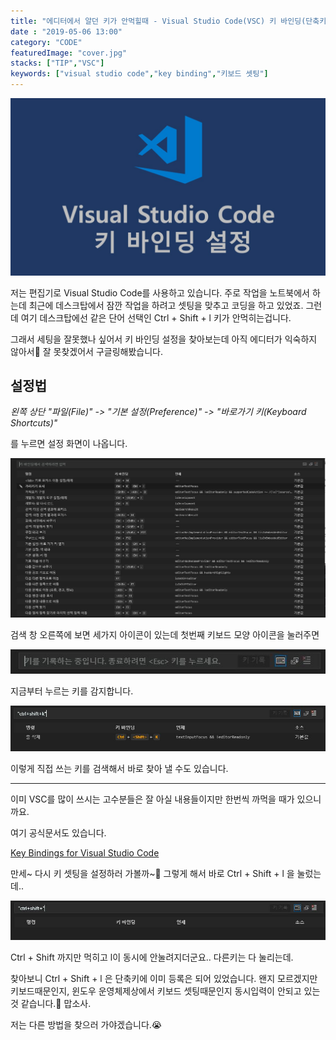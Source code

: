 ```yaml
---
title: "에디터에서 알던 키가 안먹힐때 - Visual Studio Code(VSC) 키 바인딩(단축키) 설정하기"
date : "2019-05-06 13:00"
category: "CODE"
featuredImage: "cover.jpg"
stacks: ["TIP","VSC"]
keywords: ["visual studio code","key binding","키보드 셋팅"]
---
```

![커버](./cover.jpg)

저는 편집기로 Visual Studio Code를 사용하고 있습니다. 주로 작업을 노트북에서 하는데 최근에 데스크탑에서 잠깐 작업을 하려고 셋팅을 맞추고 코딩을 하고 있었죠. 그런데 여기 데스크탑에선 같은 단어 선택인 Ctrl + Shift + l 키가 안먹히는겁니다.

그래서 세팅을 잘못했나 싶어서 키 바인딩 설정을 찾아보는데 아직 에디터가 익숙하지 않아서👶 잘 못찾겠어서 구글링해봤습니다.

## 설정법

_왼쪽 상단 "파일(File)" -> "기본 설정(Preference)" -> "바로가기 키(Keyboard Shortcuts)"_

를 누르면 설정 화면이 나옵니다.

![설정 화면](./capture1.JPG "설정 화면")

검색 창 오른쪽에 보면 세가지 아이콘이 있는데 첫번째 키보드 모양 아이콘을 눌러주면

![키보드 아이콘](./capture2.JPG "키보드 아이콘을 누르자")

지금부터 누르는 키를 감지합니다.

![감지하는 중](./capture3.JPG "키를 감지하는 모습")

이렇게 직접 쓰는 키를 검색해서 바로 찾아 낼 수도 있습니다.

- - -

이미 VSC를 많이 쓰시는 고수분들은 잘 아실 내용들이지만 한번씩 까먹을 때가 있으니까요.

여기 공식문서도 있습니다.

[Key Bindings for Visual Studio Code](https://code.visualstudio.com/docs/getstarted/keybindings)

만세~ 다시 키 셋팅을 설정하러 가볼까~👏 그렇게 해서 바로 Ctrl + Shift + l 을 눌렀는데..

![눌려라~~](./capture4.JPG "l이 안눌려..?")

Ctrl + Shift 까지만 먹히고 l이 동시에 안눌려지더군요.. 다른키는 다 눌리는데.

찾아보니 Ctrl + Shift + l 은 단축키에 이미 등록은 되어 있었습니다. 왠지 모르겠지만 키보드때문인지, 윈도우 운영체제상에서 키보드 셋팅때문인지 동시입력이 안되고 있는것 같습니다.🤯 맙소사.

저는 다른 방법을 찾으러 가야겠습니다.😭
